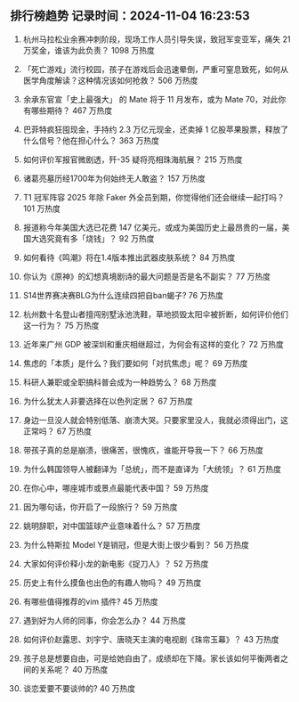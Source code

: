 
## 排行榜趋势 记录时间：2024-11-04 16:23:53
  
  1. 杭州马拉松业余赛冲刺阶段，现场工作人员引导失误，致冠军变亚军，痛失 21 万奖金，谁该为此负责？ 1098 万热度
    
  2. 「死亡游戏」流行校园，孩子在游戏后会迅速晕倒，严重可窒息致死，如何从医学角度解读？这种情况该如何抢救？ 506 万热度
    
  3. 余承东官宣「史上最强大」 的 Mate 将于 11 月发布，或为 Mate 70，对此你有哪些期待？ 467 万热度
    
  4. 巴菲特疯狂囤现金，手持约 2.3 万亿元现金，还卖掉 1 亿股苹果股票，释放了什么信号？他在担心什么？ 363 万热度
    
  5. 如何评价军报官微剧透，歼-35 疑将亮相珠海航展？ 215 万热度
    
  6. 诸葛亮墓历经1700年为何始终无人敢盗？ 157 万热度
    
  7. T1 冠军阵容 2025 年除 Faker 外全员到期，你觉得他们还会继续一起打吗？ 101 万热度
    
  8. 报道称今年美国大选已花费 147 亿美元，或成为美国历史上最昂贵的一届，美国大选究竟有多「烧钱」？ 92 万热度
    
  9. 如何看待《鸣潮》将在1.4版本推出武器皮肤系统？ 84 万热度
    
  10. 你认为《原神》的幻想真境剧诗的最大问题是否是名不副实？ 77 万热度
    
  11. S14世界赛决赛BLG为什么连续四把自ban蝎子? 76 万热度
    
  12. 杭州数十名登山者擅闯别墅泳池洗鞋，草地损毁太阳伞被折断，如何评价他们这一行为？ 75 万热度
    
  13. 近年来广州 GDP 被深圳和重庆相继超过，为何会有这样的变化？ 72 万热度
    
  14. 焦虑的「本质」是什么？我们要如何「对抗焦虑」呢？ 69 万热度
    
  15. 科研人兼职或全职搞科普会成为一种趋势么？ 68 万热度
    
  16. 为什么犹太人非要选择在以色列定居？ 67 万热度
    
  17. 身边一旦没人就会特别低落、崩溃大哭。只要家里没人，我就必须得出门，这正常吗？ 67 万热度
    
  18. 带孩子真的总是崩溃，很痛苦，很愧疚，谁能开导我一下？ 66 万热度
    
  19. 为什么韩国领导人被翻译为「总统」，而不是直译为「大统领」？ 61 万热度
    
  20. 在你心中，哪座城市或景点最能代表中国？ 59 万热度
    
  21. 因为哪句话，你开启了一段旅行？ 59 万热度
    
  22. 姚明辞职，对中国篮球产业意味着什么？ 57 万热度
    
  23. 为什么特斯拉 Model Y是销冠，但是大街上很少看到？ 56 万热度
    
  24. 大家如何评价释小龙的新电影《捉刀人》？ 52 万热度
    
  25. 历史上有什么摸鱼也出色的有趣人物吗？ 49 万热度
    
  26. 有哪些值得推荐的vim 插件? 45 万热度
    
  27. 遇到好为人师的同事，你会怎么办？ 44 万热度
    
  28. 如何评价赵露思、刘宇宁、唐晓天主演的电视剧《珠帘玉幕》？ 43 万热度
    
  29. 孩子总是想要自由，可是给她自由了，成绩却在下降。家长该如何平衡两者之间的关系呢？ 40 万热度
    
  30. 谈恋爱要不要谈帅的? 40 万热度
    